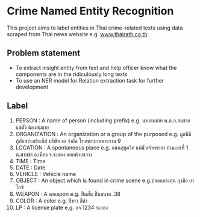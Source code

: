 # Crime Named Entity Recognition

This project aims to label entities in Thai crime-related texts using data scraped from Thai news website e.g. www.thairath.co.th

## Problem statement
- To extract insight entity from text and help officer know what the components are in the ridiculously long texts
- To use an NER model for Relation extraction task for further development

## Label
1. PERSON : A name of person (including prefix) e.g. นายสมชาย พ.ต.อ.สมชาย แซ่ตั้ง น้องสมชาย
2. ORGANIZATION : An organization or a group of the purposed e.g. มูลนิธีกู้ภัยสว่างประทีป บริษัท เอ จำกัด โรงพยาบาลพระราม 9
3. LOCATION : A spontaneous place e.g. ถนนสุขุมวิท แม่น้ำเจ้าพระยา บ้านเลขที่ 1 ต.มาบข่า อ.เมือง จ.ระยอง แยกห้วยขวาง
4. TIME : Time
5. DATE : Date
6. VEHICLE : Vehicle name
7. OBJECT : An object which is found in crime scene e.g.ปลอกกระสุน ถุงมือ ยาไอซ์ 
8. WEAPON : A weapon e.g. ปืนสั้น ปืนขนาด .38
9. COLOR : A color e.g. สีขาว สีดำ 
10. LP : A license plate e.g. กจ 1234 ระยอง
